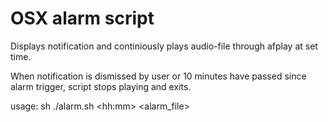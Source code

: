 # OSX alarm script
Displays notification and continiously plays audio-file through afplay at set time.

When notification is dismissed by user or 10 minutes have passed since alarm trigger, script stops playing and exits.

usage: sh ./alarm.sh &lt;hh:mm&gt; &lt;alarm_file&gt;


